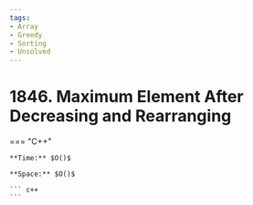 ```yaml
---
tags:
- Array
- Greedy
- Sorting
- Unsolved
---
```



# 1846. Maximum Element After Decreasing and Rearranging

=== "C++"

    **Time:** $O()$

    **Space:** $O()$

    ``` c++
    ```